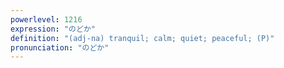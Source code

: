 ```yaml
---
powerlevel: 1216
expression: "のどか"
definition: "(adj-na) tranquil; calm; quiet; peaceful; (P)"
pronunciation: "のどか"
---
```

